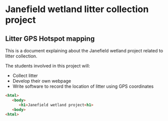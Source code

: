 # Janefield wetland litter collection project
## Litter GPS Hotspot mapping


This is a document explaining about the Janefield wetland project related to litter collection.

The students involved in this project will:

* Collect litter
* Develop their own webpage
* Write software to record the location of litter using GPS coordinates



```html
<html>
   <body>
      <h1>Janefield wetland project<h1>
   <body>
<html>

```
